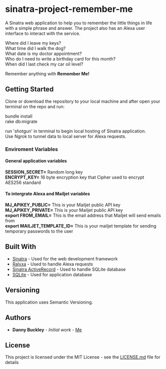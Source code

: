 # sinatra-project-remember-me

A Sinatra web application to help you to remember the little things in life with a simple phrase and answer. The project also has an Alexa user interface to interact with the service.

Where did I leave my keys?  
What time did I walk the dog?  
What date is my doctor appointment?  
Who do I need to write a birthday card for this month?  
When did I last check my car oil level?  

Remember anything with **Remember Me!**

## Getting Started

Clone or download the repository to your local machine and after open your terminal on the repo and run:  

bundle install  
rake db:migrate  

run 'shotgun' in terminal to begin local hosting of Sinatra application.  
Use Ngrok to tunnel data to local server for Alexa requests.  


### Enviroment Variables

#### General application variables

**SESSION_SECRET=** Random long key  
**ENCRYPT_KEY=** 16 byte encryption key that Cipher used to encrypt AES256 standard  

#### To intergrate Alexa and Mailjet variables

**MJ_APIKEY_PUBLIC=** This is your Mailjet public API key  
**MJ_APIKEY_PRIVATE=** This is your Mailjet public API key  
**export FROM_EMAIL=** This is the email address that Mailjet will send emails from  
**export MAILJET_TEMPLATE_ID=** This is your mailjet template for sending temporary passwords to the user  

## Built With

* [Sinatra](https://github.com/sinatra/sinatra) - Used for the web development framework  
* [Ralyxa](https://github.com/sjmog/ralyxa) - Used to handle Alexa requests  
* [Sinatra ActiveRecord](https://github.com/sinatra-activerecord/sinatra-activerecord) - Used to handle SQLite database  
* [SQLite](https://www.sqlite.org/index.html) - Used for application database  


## Versioning

This application uses Semantic Versioning.

## Authors

* **Danny Buckley** - *Initial work* - [Me](https://github.com/DBuckley0126)

## License

This project is licensed under the MIT License - see the [LICENSE.md](LICENSE.md) file for details

